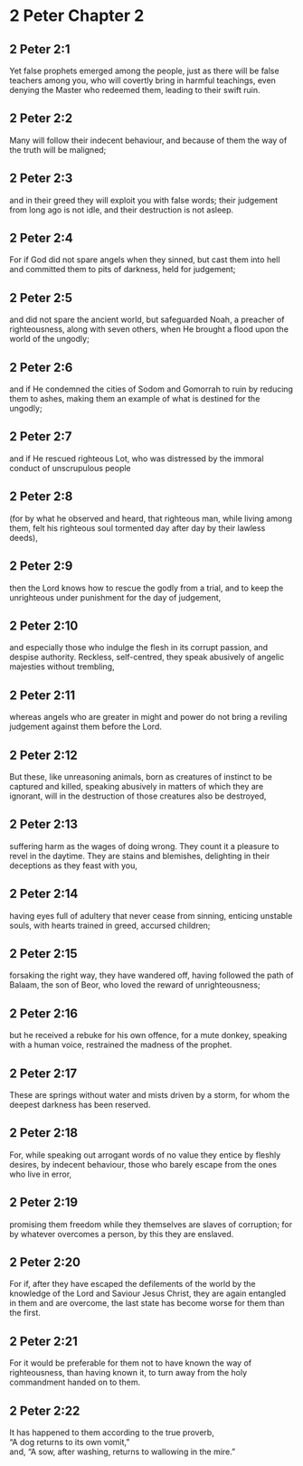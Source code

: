 # 2 Peter Chapter 2

## 2 Peter 2:1

Yet false prophets emerged among the people, just as there will be false teachers among you, who will covertly bring in harmful teachings, even denying the Master who redeemed them, leading to their swift ruin.

## 2 Peter 2:2

Many will follow their indecent behaviour, and because of them the way of the truth will be maligned;

## 2 Peter 2:3

and in their greed they will exploit you with false words; their judgement from long ago is not idle, and their destruction is not asleep.

## 2 Peter 2:4

For if God did not spare angels when they sinned, but cast them into hell and committed them to pits of darkness, held for judgement;

## 2 Peter 2:5

and did not spare the ancient world, but safeguarded Noah, a preacher of righteousness, along with seven others, when He brought a flood upon the world of the ungodly;

## 2 Peter 2:6

and if He condemned the cities of Sodom and Gomorrah to ruin by reducing them to ashes, making them an example of what is destined for the ungodly;

## 2 Peter 2:7

and if He rescued righteous Lot, who was distressed by the immoral conduct of unscrupulous people

## 2 Peter 2:8

(for by what he observed and heard, that righteous man, while living among them, felt his righteous soul tormented day after day by their lawless deeds),

## 2 Peter 2:9

then the Lord knows how to rescue the godly from a trial, and to keep the unrighteous under punishment for the day of judgement,

## 2 Peter 2:10

and especially those who indulge the flesh in its corrupt passion, and despise authority. Reckless, self-centred, they speak abusively of angelic majesties without trembling,

## 2 Peter 2:11

whereas angels who are greater in might and power do not bring a reviling judgement against them before the Lord.

## 2 Peter 2:12

But these, like unreasoning animals, born as creatures of instinct to be captured and killed, speaking abusively in matters of which they are ignorant, will in the destruction of those creatures also be destroyed,

## 2 Peter 2:13

suffering harm as the wages of doing wrong. They count it a pleasure to revel in the daytime. They are stains and blemishes, delighting in their deceptions as they feast with you,

## 2 Peter 2:14

having eyes full of adultery that never cease from sinning, enticing unstable souls, with hearts trained in greed, accursed children;

## 2 Peter 2:15

forsaking the right way, they have wandered off, having followed the path of Balaam, the son of Beor, who loved the reward of unrighteousness;

## 2 Peter 2:16

but he received a rebuke for his own offence, for a mute donkey, speaking with a human voice, restrained the madness of the prophet.

## 2 Peter 2:17

These are springs without water and mists driven by a storm, for whom the deepest darkness has been reserved.

## 2 Peter 2:18

For, while speaking out arrogant words of no value they entice by fleshly desires, by indecent behaviour, those who barely escape from the ones who live in error,

## 2 Peter 2:19

promising them freedom while they themselves are slaves of corruption; for by whatever overcomes a person, by this they are enslaved.

## 2 Peter 2:20

For if, after they have escaped the defilements of the world by the knowledge of the Lord and Saviour Jesus Christ, they are again entangled in them and are overcome, the last state has become worse for them than the first.

## 2 Peter 2:21

For it would be preferable for them not to have known the way of righteousness, than having known it, to turn away from the holy commandment handed on to them.

## 2 Peter 2:22

It has happened to them according to the true proverb,  
“A dog returns to its own vomit,”  
and, “A sow, after washing, returns to wallowing in the mire.”
